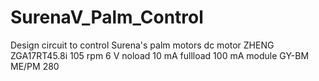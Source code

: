 # SurenaV_Palm_Control
Design circuit to control Surena's palm motors
dc motor ZHENG ZGA17RT45.8i 105 rpm 6 V noload 10 mA fullload 100 mA
module GY-BM ME/PM 280

